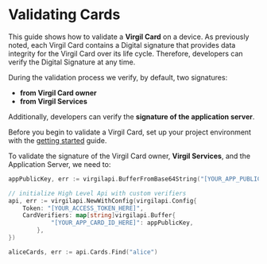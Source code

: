 # Validating Cards

This guide shows how to validate a **Virgil Card** on a device. As previously noted, each Virgil Card contains a Digital signature that provides data integrity for the Virgil Card over its life cycle. Therefore, developers can verify the Digital Signature at any time.

During the validation process we verify, by default, two signatures:
- **from Virgil Card owner**
- **from Virgil Services**

Additionally, developers can verify the **signature of the application server**.

Before you begin to validate a Virgil Card, set up your project environment with the [getting started](/docs/guides/configuration/client-configuration.md) guide.

To validate the signature of the Virgil Card owner, **Virgil Services**, and the Application Server, we need to:

```go
appPublicKey, err := virgilapi.BufferFromBase64String("[YOUR_APP_PUBLIC_KEY_HERE]")

// initialize High Level Api with custom verifiers
api, err := virgilapi.NewWithConfig(virgilapi.Config{
    Token: "[YOUR_ACCESS_TOKEN_HERE]",
    CardVerifiers: map[string]virgilapi.Buffer{
			"[YOUR_APP_CARD_ID_HERE]": appPublicKey,
		},
})

aliceCards, err := api.Cards.Find("alice")
```
